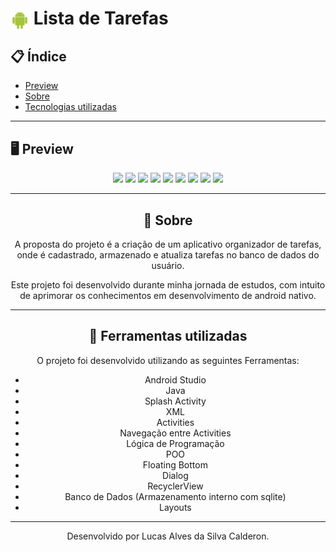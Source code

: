 # <img align="center" alt="Daniel-HTML" height="30" width="30" src="https://raw.githubusercontent.com/devicons/devicon/master/icons/android/android-original.svg"> Lista de Tarefas




<div align="center">
</div>

## 📋 Índice

- [Preview](#-Preview)
- [Sobre](#-Sobre)
- [Tecnologias utilizadas](#-Ferramentas-utilizadas)

---

## 🖥 Preview

<div align="center">
 <img src="https://user-images.githubusercontent.com/87238842/184022788-b4f46431-d81a-48b0-b2d6-a39a29802045.gif" width="140">
 <img src="https://user-images.githubusercontent.com/87238842/184021498-a5c1c327-ca17-4948-b897-774ad73a75c3.png" width="150">
 <img src="https://user-images.githubusercontent.com/87238842/184021481-dfe79616-9f87-4a01-ae5f-3e4cbabc8ef5.png" width="150">
 <img src="https://user-images.githubusercontent.com/87238842/184021488-85d1f2c4-16bc-4c4f-8824-6551e0d6c1d6.png" width="150">
 <img src="https://user-images.githubusercontent.com/87238842/184021489-a76bd946-5b12-45e4-a0f8-4e0707b77d1f.png" width="150">
 <img src="https://user-images.githubusercontent.com/87238842/184021492-28df57bf-9ee1-421c-b765-44b1638c4171.png" width="150">
 <img src="https://user-images.githubusercontent.com/87238842/184022190-4dcb6a6d-b715-4083-a91f-add6d2ced997.png" width="150">
 <img src="https://user-images.githubusercontent.com/87238842/184022191-1bd2a801-2bc8-4305-bd19-df3244828e94.png" width="150">
 <img src="https://user-images.githubusercontent.com/87238842/184022193-087bd44e-86be-4081-9da9-810498925d7d.png" width="150">
 
 


---

## 📖 Sobre

A proposta do projeto é a criação de um aplicativo organizador de tarefas, onde é cadastrado, armazenado e atualiza tarefas no banco de dados do usuário.
 
Este projeto foi desenvolvido durante minha jornada de estudos, com intuito de aprimorar os conhecimentos em desenvolvimento de android nativo.

---

## 🚀 Ferramentas utilizadas

O projeto foi desenvolvido utilizando as seguintes Ferramentas:

- Android Studio
- Java
- Splash Activity
- XML
- Activities
- Navegação entre Activities
- Lógica de Programação
- POO
- Floating Bottom
- Dialog
- RecyclerView
- Banco de Dados (Armazenamento interno com sqlite)
- Layouts

---

Desenvolvido por Lucas Alves da Silva Calderon.
